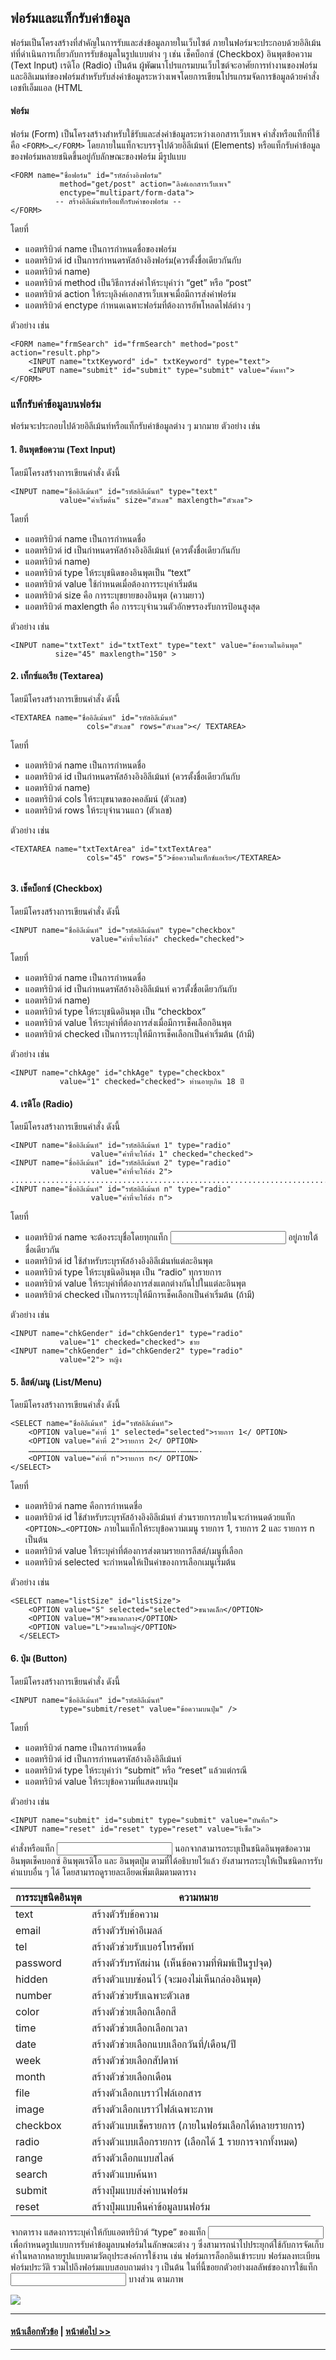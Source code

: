 ## ฟอร์มและแท็กรับค่าข้อมูล
ฟอร์มเป็นโครงสร้างที่สำคัญในการรับและส่งข้อมูลภายในเว็บไซต์ ภายในฟอร์มจะประกอบด้วยอิลิเม้นท์ที่ดำเนินการเกี่ยวกับการรับข้อมูลในรูปแบบต่าง ๆ เช่น เช็คบ็อกซ์ (Checkbox) อินพุตข้อความ (Text Input) เรดิโอ (Radio) เป็นต้น ผู้พัฒนาโปรแกรมบนเว็บไซต์จะอาศัยการทำงานของฟอร์มและอิลิเมนท์ของฟอร์มสำหรับรับส่งค่าข้อมูลระหว่างเพจโดยการเขียนโปรแกรมจัดการข้อมูลด้วยคำสั่งเอชทีเอ็มแอล (HTML

#### ฟอร์ม
ฟอร์ม (Form) เป็นโครงสร้างสำหรับใช้รับและส่งค่าข้อมูลระหว่างเอกสารเว็บเพจ คำสั่งหรือแท็กที่ใช้คือ ```<FORM>…</FORM>``` โดยภายในแท็กจะบรรจุไปด้วยอิลีเม้นท์ (Elements) หรือแท็กรับค่าข้อมูลของฟอร์มหลายชนิดขึ้นอยู่กับลักษณะของฟอร์ม มีรูปแบบ

```
<FORM name="ชื่อฟอร์ม" id="รหัสอ้างอิงฟอร์ม" 
           method="get/post" action="ลิงค์เอกสารเว็บเพจ"
           enctype="multipart/form-data">
          -- สร้างอิลีเม้นท์หรือแท็กรับค่าของฟอร์ม --
</FORM>          
```

โดยที่ 	
* แอตทริบิวต์ name เป็นการกำหนดชื่อของฟอร์ม
* แอตทริบิวต์ id เป็นการกำหนดรหัสอ้างอิงฟอร์ม(ควรตั้งชื่อเดียวกันกับ 
* แอตทริบิวต์ name)
* แอตทริบิวต์ method เป็นวิธีการส่งค่าให้ระบุคำว่า “get” หรือ “post” 
* แอตทริบิวต์ action ให้ระบุลิงค์เอกสารเว็บเพจเมื่อมีการส่งค่าฟอร์ม
* แอตทริบิวต์ enctype กำหนดเฉพาะฟอร์มที่ต้องการอัพโหลดไฟล์ต่าง ๆ

ตัวอย่าง เช่น

```
<FORM name="frmSearch" id="frmSearch" method="post" action="result.php">
    <INPUT name="txtKeyword" id=" txtKeyword" type="text">
    <INPUT name="submit" id="submit" type="submit" value="ค้นหา">
</FORM>             
```

### แท็กรับค่าข้อมูลบนฟอร์ม
ฟอร์มจะประกอบไปด้วยอิลีเม้นท์หรือแท็กรับค่าข้อมูลต่าง ๆ มากมาย ตัวอย่าง เช่น

#### 1. อินพุตข้อความ (Text Input)
โดยมีโครงสร้างการเขียนคำสั่ง ดังนี้
```
<INPUT name="ชื่ออิลีเม้นท์" id="รหัสอิลีเม้นท์" type="text"
           value="ค่าเริ่มต้น" size="ตัวเลข" maxlength="ตัวเลข">                          
```
โดยที่ 	
* แอตทริบิวต์ name เป็นการกำหนดชื่อ
* แอตทริบิวต์ id เป็นกำหนดรหัสอ้างอิงอิลีเม้นท์ (ควรตั้งชื่อเดียวกันกับ 
* แอตทริบิวต์ name)
* แอตทริบิวต์ type ให้ระบุชนิดของอินพุตเป็น “text” 
* แอตทริบิวต์ value ใช้กำหนดเมื่อต้องการระบุค่าเริ่มต้น
* แอตทริบิวต์ size คือ การระบุขยายของอินพุต (ความยาว)
* แอตทริบิวต์ maxlength คือ การระบุจำนวนตัวอักษรรองรับการป้อนสูงสุด

ตัวอย่าง เช่น

```
<INPUT name="txtText" id="txtText" type="text" value="ข้อความในอินพุต"
          size="45" maxlength="150" >           
```

#### 2. เท็กซ์แอเรีย (Textarea)
โดยมีโครงสร้างการเขียนคำสั่ง ดังนี้

```
<TEXTAREA name="ชื่ออิลีเม้นท์" id="รหัสอิลีเม้นท์" 
                 cols="ตัวเลข" rows="ตัวเลข"></ TEXTAREA>                                                                             
```

โดยที่ 	
* แอตทริบิวต์ name เป็นการกำหนดชื่อ
* แอตทริบิวต์ id เป็นกำหนดรหัสอ้างอิงอิลีเม้นท์ (ควรตั้งชื่อเดียวกันกับ 
* แอตทริบิวต์ name)
* แอตทริบิวต์ cols ให้ระบุขนาดของคอลัมน์ (ตัวเลข)
* แอตทริบิวต์ rows ให้ระบุจำนวนแถว (ตัวเลข)

ตัวอย่าง เช่น

```
<TEXTAREA name="txtTextArea" id="txtTextArea" 
                 cols="45" rows="5">ข้อความในเท็กซ์แอเรีย</TEXTAREA>                           
                                  
```

#### 3. เช็คบ็อกซ์ (Checkbox)
โดยมีโครงสร้างการเขียนคำสั่ง ดังนี้

```
<INPUT name="ชื่ออิลีเม้นท์" id="รหัสอิลีเม้นท์" type="checkbox" 
                  value="ค่าที่จะให้ส่ง" checked="checked">                                      
```

โดยที่ 	
* แอตทริบิวต์ name เป็นการกำหนดชื่อ
* แอตทริบิวต์ id เป็นกำหนดรหัสอ้างอิงอิลีเม้นท์ ควรตั้งชื่อเดียวกันกับ 
* แอตทริบิวต์ name)
* แอตทริบิวต์ type ให้ระบุชนิดอินพุต เป็น “checkbox” 
* แอตทริบิวต์ value ให้ระบุค่าที่ต้องการส่งเมื่อมีการเช็คเลือกอินพุต 
* แอตทริบิวต์ checked เป็นการระบุให้มีการเช็คเลือกเป็นค่าเริ่มต้น (ถ้ามี)

ตัวอย่าง เช่น

```
<INPUT name="chkAge" id="chkAge" type="checkbox"
           value="1" checked="checked"> ท่านอายุเกิน 18 ปี                              
```

#### 4. เรดิโอ (Radio) 
โดยมีโครงสร้างการเขียนคำสั่ง ดังนี้

```
<INPUT name="ชื่ออิลีเม้นท์" id="รหัสอิลีเม้นท์ 1" type="radio" 
                  value="ค่าที่จะให้ส่ง 1" checked="checked">
<INPUT name="ชื่ออิลีเม้นท์" id="รหัสอิลีเม้นท์ 2" type="radio" 
                  value="ค่าที่จะให้ส่ง 2">
...............................................................................................
<INPUT name="ชื่ออิลีเม้นท์" id="รหัสอิลีเม้นท์ n" type="radio" 
                  value="ค่าที่จะให้ส่ง n">                                      
```

โดยที่ 	
* แอตทริบิวต์ name จะต้องระบุชื่อโดยทุกแท็ก <INPUT> อยู่ภายใต้ชื่อเดียวกัน
* แอตทริบิวต์ id ใช้สำหรับระบุรหัสอ้างอิงอิลีเม้นท์แต่ละอินพุต
* แอตทริบิวต์ type ให้ระบุชนิดอินพุต เป็น “radio” ทุกรายการ
* แอตทริบิวต์ value ให้ระบุค่าที่ต้องการส่งแตกต่างกันไปในแต่ละอินพุต
* แอตทริบิวต์ checked เป็นการระบุให้มีการเช็คเลือกเป็นค่าเริ่มต้น (ถ้ามี)

ตัวอย่าง เช่น

```
<INPUT name="chkGender" id="chkGender1" type="radio"
           value="1" checked="checked"> ชาย
<INPUT name="chkGender" id="chkGender2" type="radio"
           value="2"> หญิง                         
```

#### 5. ลีสต์/เมนู (List/Menu)
โดยมีโครงสร้างการเขียนคำสั่ง ดังนี้

```
<SELECT name="ชื่ออิลีเม้นท์" id="รหัสอิลีเม้นท์">
    <OPTION value="ค่าที่ 1" selected="selected">รายการ 1</ OPTION>
    <OPTION value="ค่าที่ 2">รายการ 2</ OPTION>
    ……………………………………………………………………………………….………….
    <OPTION value="ค่าที่ n">รายการ n</ OPTION>
</SELECT>              
```

โดยที่ 	
* แอตทริบิวต์ name คือการกำหนดชื่อ
* แอตทริบิวต์ id ใช้สำหรับระบุรหัสอ้างอิงอิลีเม้นท์
ส่วนรายการภายในจะกำหนดด้วยแท็ก ```<OPTION>…<OPTION>``` ภายในแท็กให้ระบุข้อความเมนู รายการ 1, รายการ 2 และ รายการ n เป็นต้น
* แอตทริบิวต์ value ให้ระบุค่าที่ต้องการส่งตามรายการลีสต์/เมนูที่เลือก
* แอตทริบิวต์ selected จะกำหนดให้เป็นค่าของการเลือกเมนูเริ่มต้น 

ตัวอย่าง เช่น

```
<SELECT name="listSize" id="listSize">
    <OPTION value="S" selected="selected">ขนาดเล็ก</OPTION>
    <OPTION value="M">ขนาดกลาง</OPTION>
    <OPTION value="L">ขนาดใหญ่</OPTION>
  </SELECT>                       
```

#### 6.	ปุ่ม (Button) 
โดยมีโครงสร้างการเขียนคำสั่ง ดังนี้

```
<INPUT name="ชื่ออิลีเม้นท์" id="รหัสอิลีเม้นท์"
           type="submit/reset" value="ข้อความบนปุ่ม" />                            
```

โดยที่ 	
* แอตทริบิวต์ name เป็นการกำหนดชื่อ
* แอตทริบิวต์ id เป็นการกำหนดรหัสอ้างอิงอิลีเม้นท์
* แอตทริบิวต์ type ให้ระบุคำว่า “submit” หรือ “reset” แล้วแต่กรณี
* แอตทริบิวต์ value ให้ระบุข้อความที่แสดงบนปุ่ม

ตัวอย่าง เช่น

```
<INPUT name="submit" id="submit" type="submit" value="บันทึก">
<INPUT name="reset" id="reset" type="reset" value="รีเซ็ต">           
```

คำสั่งหรือแท็ก <INPUT> นอกจากสามารถระบุเป็นชนิดอินพุตข้อความ อินพุตเช็คบอกซ์ อินพุตเรดิโอ และ อินพุตปุ่ม ตามที่ได้อธิบายไว้แล้ว ยังสามารถระบุให้เป็นชนิดการรับค่าแบบอื่น ๆ ได้ โดยสามารถดูรายละเอียดเพิ่มเติมตามตาราง

| การระบุชนิดอินพุต | ความหมาย |
| --- | --- |
| text | สร้างตัวรับข้อความ |
| email | สร้างตัวรับค่าอีเมลล์ |
| tel |	สร้างตัวช่วยรับเบอร์โทรศัพท์ |
| password | สร้างตัวรับรหัสผ่าน (เห็นข้อความที่พิมพ์เป็นรูปจุด) |
| hidden | สร้างตัวแบบซ่อนไว้ (จะมองไม่เห็นกล่องอินพุต)
| number | สร้างตัวช่วยรับเฉพาะตัวเลข |
| color | สร้างตัวช่วยเลือกเลือกสี |
| time | สร้างตัวช่วยเลือกเลือกเวลา |
| date | สร้างตัวช่วยเลือกแบบเลือกวันที่/เดือน/ปี |
| week | สร้างตัวช่วยเลือกสัปดาห์ |
| month | สร้างตัวช่วยเลือกเดือน |
| file | สร้างตัวเลือกเบราว์ไฟล์เอกสาร |
| image | สร้างตัวเลือกเบราว์ไฟล์เฉพาะภาพ |
| checkbox | สร้างตัวแบบเช็ครายการ (ภายในฟอร์มเลือกได้หลายรายการ) |
| radio | สร้างตัวแบบเลือกรายการ (เลือกได้ 1 รายการจากทั้งหมด) |
| range | สร้างตัวเลือกแบบสไลด์ |
| search | สร้างตัวแบบค้นหา |
| submit | สร้างปุ่มแบบส่งค่าบนฟอร์ม |
| reset | สร้างปุ่มแบบคืนค่าข้อมูลบนฟอร์ม |


จากตาราง แสดงการระบุค่าให้กับแอตทริบิวต์ “type” ของแท็ก <INPUT> เพื่อกำหนดรูปแบบการรับค่าข้อมูลบนฟอร์มในลักษณะต่าง ๆ ซึ่งสามารถนำไปประยุกต์ใช้กับการจัดเก็บค่าในหลากหลายรูปแบบตามวัตถุประสงค์การใช้งาน เช่น ฟอร์มการล็อกอินเข้าระบบ ฟอร์มลงทะเบียน ฟอร์มประวัติ รวมไปถึงฟอร์มแบบสอบถามต่าง ๆ เป็นต้น ในที่นี้ขอยกตัวอย่างผลลัพธ์ของการใช้แท็ก <INPUT> บางส่วน ตามภาพ
    
<img src=img/0501.png>

---
#### [หน้าเลือกหัวข้อ](README.md) | [หน้าต่อไป >>](0502.md)
---
